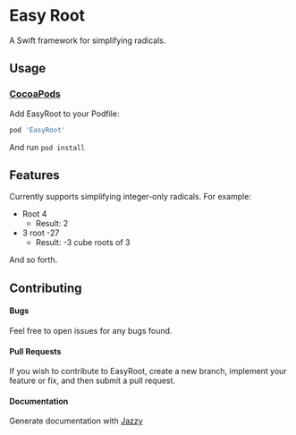 # Easy Root
A Swift framework for simplifying radicals.

## Usage

### [CocoaPods](http://cocoapods.org)

Add EasyRoot to your Podfile:

```ruby
pod 'EasyRoot'
```

And run `pod install`


## Features

Currently supports simplifying integer-only radicals. For example:

- Root 4
  - Result: 2
- 3 root -27
  - Result: -3 cube roots of 3

And so forth.

## Contributing

#### Bugs

Feel free to open issues for any bugs found.

#### Pull Requests

If you wish to contribute to EasyRoot, create a new branch, implement your feature or fix, and then submit a pull request.

#### Documentation

Generate documentation with [Jazzy](https://github.com/realm/jazzy)
